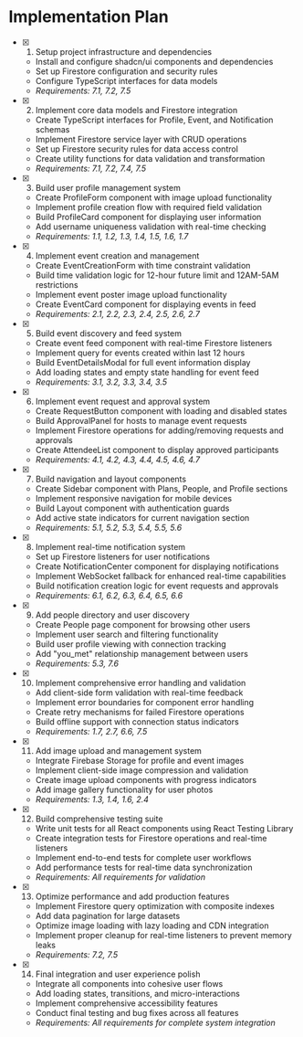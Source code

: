 # Implementation Plan

- [x] 1. Setup project infrastructure and dependencies

  - Install and configure shadcn/ui components and dependencies
  - Set up Firestore configuration and security rules
  - Configure TypeScript interfaces for data models
  - _Requirements: 7.1, 7.2, 7.5_

- [x] 2. Implement core data models and Firestore integration

  - Create TypeScript interfaces for Profile, Event, and Notification schemas
  - Implement Firestore service layer with CRUD operations
  - Set up Firestore security rules for data access control
  - Create utility functions for data validation and transformation
  - _Requirements: 7.1, 7.2, 7.4, 7.5_

- [x] 3. Build user profile management system

  - Create ProfileForm component with image upload functionality
  - Implement profile creation flow with required field validation
  - Build ProfileCard component for displaying user information
  - Add username uniqueness validation with real-time checking
  - _Requirements: 1.1, 1.2, 1.3, 1.4, 1.5, 1.6, 1.7_

- [x] 4. Implement event creation and management

  - Create EventCreationForm with time constraint validation
  - Build time validation logic for 12-hour future limit and 12AM-5AM restrictions
  - Implement event poster image upload functionality
  - Create EventCard component for displaying events in feed
  - _Requirements: 2.1, 2.2, 2.3, 2.4, 2.5, 2.6, 2.7_

- [x] 5. Build event discovery and feed system

  - Create event feed component with real-time Firestore listeners
  - Implement query for events created within last 12 hours
  - Build EventDetailsModal for full event information display
  - Add loading states and empty state handling for event feed
  - _Requirements: 3.1, 3.2, 3.3, 3.4, 3.5_

- [x] 6. Implement event request and approval system

  - Create RequestButton component with loading and disabled states
  - Build ApprovalPanel for hosts to manage event requests
  - Implement Firestore operations for adding/removing requests and approvals
  - Create AttendeeList component to display approved participants
  - _Requirements: 4.1, 4.2, 4.3, 4.4, 4.5, 4.6, 4.7_

- [x] 7. Build navigation and layout components

  - Create Sidebar component with Plans, People, and Profile sections
  - Implement responsive navigation for mobile devices
  - Build Layout component with authentication guards
  - Add active state indicators for current navigation section
  - _Requirements: 5.1, 5.2, 5.3, 5.4, 5.5, 5.6_

- [x] 8. Implement real-time notification system

  - Set up Firestore listeners for user notifications
  - Create NotificationCenter component for displaying notifications
  - Implement WebSocket fallback for enhanced real-time capabilities
  - Build notification creation logic for event requests and approvals
  - _Requirements: 6.1, 6.2, 6.3, 6.4, 6.5, 6.6_

- [x] 9. Add people directory and user discovery

  - Create People page component for browsing other users
  - Implement user search and filtering functionality
  - Build user profile viewing with connection tracking
  - Add "you_met" relationship management between users
  - _Requirements: 5.3, 7.6_

- [x] 10. Implement comprehensive error handling and validation

  - Add client-side form validation with real-time feedback
  - Implement error boundaries for component error handling
  - Create retry mechanisms for failed Firestore operations
  - Build offline support with connection status indicators
  - _Requirements: 1.7, 2.7, 6.6, 7.5_

- [x] 11. Add image upload and management system

  - Integrate Firebase Storage for profile and event images
  - Implement client-side image compression and validation
  - Create image upload components with progress indicators
  - Add image gallery functionality for user photos
  - _Requirements: 1.3, 1.4, 1.6, 2.4_

- [x] 12. Build comprehensive testing suite

  - Write unit tests for all React components using React Testing Library
  - Create integration tests for Firestore operations and real-time listeners
  - Implement end-to-end tests for complete user workflows
  - Add performance tests for real-time data synchronization
  - _Requirements: All requirements for validation_

- [x] 13. Optimize performance and add production features

  - Implement Firestore query optimization with composite indexes
  - Add data pagination for large datasets
  - Optimize image loading with lazy loading and CDN integration
  - Implement proper cleanup for real-time listeners to prevent memory leaks
  - _Requirements: 7.2, 7.5_

- [x] 14. Final integration and user experience polish
  - Integrate all components into cohesive user flows
  - Add loading states, transitions, and micro-interactions
  - Implement comprehensive accessibility features
  - Conduct final testing and bug fixes across all features
  - _Requirements: All requirements for complete system integration_

